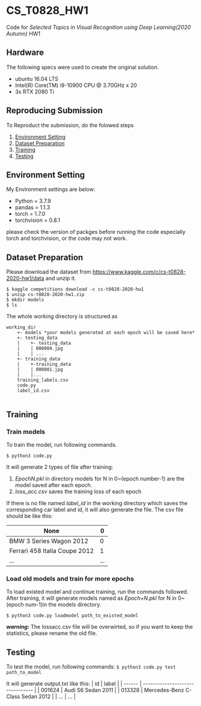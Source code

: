 # CS_T0828_HW1
Code for *Selected Topics in Visual Recognition
using Deep Learning(2020 Autumn)* HW1

## Hardware
The following specs were used to create the original solution.
* ubuntu 16.04 LTS
* Intel(R) Core(TM) i9-10900 CPU @ 3.70GHz x 20
* 3x RTX 2080 Ti

## Reproducing Submission
To Reproduct the submission, do the folowed steps

1. [ Environment Setting](#Environment-Setting)
2. [Dataset Preparation](#Dataset-Preparation)
3. [Training](#Training)
4. [Testing](#Testing)

## Environment Setting
My Environment settings are below:
* Python = 3.7.9
* pandas = 1.1.3
* torch = 1.7.0
* torchvision = 0.8.1

please check the version of packges before running the code especially torch and torchvision, or the code may not work.

## Dataset Preparation
Please download the dataset from https://www.kaggle.com/c/cs-t0828-2020-hw1/data
and unzip it. 
```
$ kaggle competitions download -c cs-t0828-2020-hw1
$ unzip cs-t0828-2020-hw1.zip
$ mkdir models 
$ ls
```
The whole working directory is structured as
```
working_dir
    +- models *your models generated at each epoch will be saved here*
    +- testing_data
    |    +- testing_data
    |    | 000004.jpg
    |    | ...
    +- training_data
    |    +-training_data
    |    | 000001.jpg
    |    |...
    training_labels.csv
    code.py
    label_id.csv
   
```
## Training
### Train models 
To train the model, run following commands.
```
$ python3 code.py
```
It will generate 2 types of file after training:
1. *EpochN.pkl* in directory models for N in 0~(epoch number-1) are the model saved after each epoch. 
2. *loss_acc.csv* saves the training loss of each epoch

If there is no file named *label_id* in the working directory which saves the corresponding car label and id, it will also generate the file. The csv file should be like this:

| None                          | 0   |
| ----------------------------- | --- |
| BMW 3 Series Wagon 2012       | 0   |
| Ferrari 458 Italia Coupe 2012 | 1   |
|    ...                        | ... |
### Load old models and train for more epochs
To load existed model and continue training, run the commands followed.
After training, it will generate models named as *Epoch+N.pkl* for N in 0~(epoch num-1)in the models directory.
```
$ python3 code.py loadmodel path_to_existed_model
```
***warning:***
The lossacc.csv file will be overwirted, so if you want to keep the statistics, please rename the old file.

## Testing
To test the model, run following commands:
`$ python3 code.py test path_to_model`

It will generate output.txt like this:
| id     | label                            |
| ------ | -------------------------------- |
| 001624 | Audi S6 Sedan 2011               |
| 013328 | Mercedes-Benz C-Class Sedan 2012 |
| ...    | ...                              |
